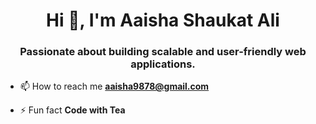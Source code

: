 <h1 align="center">Hi 👋, I'm Aaisha Shaukat Ali</h1>
<h3 align="center">Passionate about building scalable and user-friendly web applications.</h3>

- 📫 How to reach me **aaisha9878@gmail.com**

- ⚡ Fun fact **Code with Tea**

